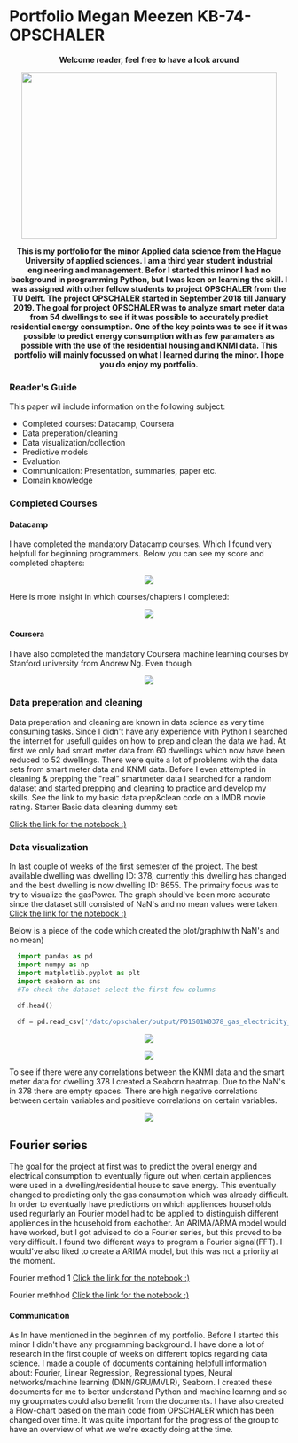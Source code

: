 # Portfolio Megan Meezen KB-74-OPSCHALER


  <p align="center">
  <b>Welcome reader, feel free to have a look around</b><br> 
</p>

<p align="center">
  <img width="460" height="300" src="https://media.giphy.com/media/xUPGGDNsLvqsBOhuU0/giphy.gif">
</p>


<p align="center">
  <b>This is my portfolio for the minor Applied data science from the Hague University of applied sciences. I am a third year student industrial engineering and management. Befor I started this minor I had no background in programming Python, but I was keen on learning the skill. I was assigned with other fellow students to project OPSCHALER from the TU Delft. The project OPSCHALER started in September 2018 till January 2019. The goal for project OPSCHALER was to analyze smart meter data from 54 dwellings to see if it was possible to accurately predict residential energy consumption. One of the key points was to see if it was possible to predict energy consumption with as few paramaters as possible with the use of the residential housing and KNMI data. This portfolio will mainly focussed on what I learned during the minor. I hope you do enjoy my portfolio.</b><br>
</p>

### Reader's Guide

This paper wil include information on the following subject:

- Completed courses: Datacamp, Coursera
- Data preperation/cleaning
- Data visualization/collection
- Predictive models
- Evaluation
- Communication: Presentation, summaries, paper etc.
- Domain knowledge

### Completed Courses

#### Datacamp
  I have completed the mandatory Datacamp courses. Which I found very helpfull for beginning programmers. Below you can see my score and completed chapters:


<p align="center"> <img src="https://github.com/deKeijzer/KB-74-OPSCHALER/blob/master/Personal_folders/Megan/portfoliolinks/Imagesportfolio/datacamp.png"> </p>
   Here is more insight in which courses/chapters I completed:
 <p align="center"> <img src="https://github.com/deKeijzer/KB-74-OPSCHALER/blob/master/Personal_folders/Megan/portfoliolinks/Imagesportfolio/datacamp21.png"> </p>

#### Coursera
  I have also completed the mandatory Coursera machine learning courses by Stanford university from Andrew Ng. Even though 
 

<p align="center"> <img src="https://github.com/deKeijzer/KB-74-OPSCHALER/blob/master/Personal_folders/Megan/portfoliolinks/Imagesportfolio/Coursera.png"> </p>

### Data preperation and cleaning
  Data preperation and cleaning are known in data science as very time consuming tasks. Since I didn't have any experience with Python I searched the internet for usefull guides on how to prep and clean the data we had. At first we only had smart meter data from 60 dwellings which now have been reduced to 52 dwellings. There were quite a lot of problems with the data sets from smart meter data and KNMI data. Before I even attempted in cleaning & prepping the "real" smartmeter data I searched for a random dataset and started prepping and cleaning to practice and develop my skills. See the link to my basic data prep&clean code on a IMDB movie rating.
Starter Basic data cleaning dummy set: 

[Click the link for the notebook :)](https://github.com/deKeijzer/KB-74-OPSCHALER/blob/master/Personal_folders/Megan/portfoliolinks/Basic_data_cleaning_dummy%20set.ipynb)  

### Data visualization
  In last couple of weeks of the first semester of the project. The best available dwelling was dwelling ID: 378, currently this dwelling has changed and the best dwelling is now dwelling ID: 8655. The primairy focus was to try to visualize the gasPower. The graph should've been more accurate since the dataset still consisted of NaN's and no mean values were taken. [Click the link for the notebook :)](https://github.com/deKeijzer/KB-74-OPSCHALER/blob/master/Personal_folders/Megan/First_visuals.ipynb) 
  
  Below is a piece of the code which created the plot/graph(with NaN's and no mean)
```python
  import pandas as pd
  import numpy as np
  import matplotlib.pyplot as plt
  import seaborn as sns 
  #To check the dataset select the first few columns
  
  df.head()

  df = pd.read_csv('/datc/opschaler/output/P01S01W0378_gas_electricity_weather.csv',header = 0, delimiter="\t")

```
<p align="center"> <img src="https://github.com/deKeijzer/KB-74-OPSCHALER/blob/master/Personal_folders/Megan/portfoliolinks/Imagesportfolio/visuals2.png"> </p>

<p align="center"> <img src="https://github.com/deKeijzer/KB-74-OPSCHALER/blob/master/Personal_folders/Megan/portfoliolinks/Imagesportfolio/firstplot378withnans.png"> </p>

To see if there were any correlations between the KNMI data and the smart meter data for dwelling 378 I created a Seaborn heatmap. Due to the NaN's in 378 there are empty spaces. There are high negative correlations between certain variables and positieve correlations on certain variables. 
<p align="center"> <img src="https://github.com/deKeijzer/KB-74-OPSCHALER/blob/master/Personal_folders/Megan/portfoliolinks/Imagesportfolio/seaborncor.png"> </p>

## Fourier series

The goal for the project at first was to predict the overal energy and electrical consumption to eventually figure out when certain appliences were used in a dwelling/residential house to save energy. This eventually changed to predicting only the gas consumption which was already difficult. In order to eventually have predictions on which appliences households used regurlarly an Fourier model had to be applied to distinguish different appliences in the household from eachother. An ARIMA/ARMA model would have worked, but I got advised to do a Fourier series, but this proved to be very difficult. I found two different ways to program a Fourier signal(FFT). I would've also liked to create a ARIMA model, but this was not a priority at the moment. 

Fourier method 1
[Click the link for the notebook :)](https://github.com/deKeijzer/KB-74-OPSCHALER/blob/master/Personal_folders/Megan/Fourier_1.ipynb) 

Fourier methhod 
[Click the link for the notebook :)](https://github.com/deKeijzer/KB-74-OPSCHALER/blob/master/Personal_folders/Megan/Fourier2.ipynbb)


#### Communication

As In have mentioned in the beginnen of my portfolio. Before I started this minor I didn't have any programming background. I have done a lot of research in the first couple of weeks on different topics regarding data science. I made a couple of documents containing helpfull information about: Fourier, Linear Regression, Regressional types, Neural networks/machine learning (DNN/GRU/MVLR), Seaborn. I created these documents for me to better understand Python and machine learnng and so my groupmates could also benefit from the documents. I have also created a Flow-chart based on the main code from OPSCHALER which has been changed over time. It was quite important for the progress of the group to have an overview of what we we're exactly doing at the time. 
